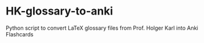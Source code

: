 # HK-glossary-to-anki
Python script to convert LaTeX glossary files from Prof. Holger Karl into Anki Flashcards
